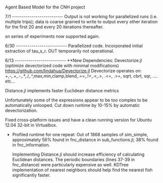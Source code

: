 Agent Based Model for the CNH project

7/1 --------------------------
Output is not working for parallelized runs (i.e. multiple trips); data is coarse grained
to write to output every other iteration for the first 20 and every 20 iterations thereafter.

sn series of experiments now supported again. 


6/30 --------------------------
Parallelized code. Incorporated initial extraction of tau_s_r. OUT temporarily not operational. 



6/13 --------------------------
**New Dependencies: Devectorize.jl (optimize devectorized code with minimal modifications) https://github.com/lindahua/Devectorize.jl 
Devectorize operates on: +,-,.+,.-,.*,./,.^,max,min,clamp,blend,.==,.!=,.<,.>, .<=, .>=, sqrt, cbrt, sqr, .... etc... 

Distance.jl implements faster Euclidean distance metrics 

Unfortunately some of the expressions appear to be too complex to be automatically unlooped. Cut down runtime by 10-15% by automatic devectorization. 

Fixed cross-platform issues and have a clean running version for Ubuntu 12.04 32-bit in Virtualbox. 
- Profiled runtime for one repeat: 
  Out of 1868 samples of sim_simple, approximately 56% found in fnc_distance in sub_functions.jl; 38% found in fnc_information. 



  Implementing Distance.jl should increase efficiency of calculating Euclidean distances. 
The periodic boundaries (lines 37-39 in fnc_distance) were particularly expensive as well. 
KDTree implementation of nearest neighbors should help find the nearest fish significantly faster. 
